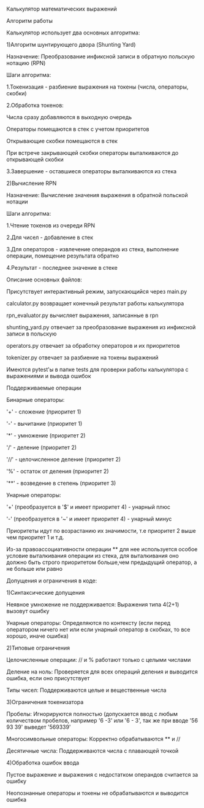 Калькулятор математических выражений

Алгоритм работы

Калькулятор использует два основных алгоритма:

1)Алгоритм шунтирующего двора (Shunting Yard)

Назначение: Преобразование инфиксной записи в обратную польскую нотацию (RPN)

Шаги алгоритма:

1.Токенизация - разбиение выражения на токены (числа, операторы, скобки)

2.Обработка токенов:

Числа сразу добавляются в выходную очередь

Операторы помещаются в стек с учетом приоритетов

Открывающие скобки помещаются в стек

При встрече закрывающей скобки операторы выталкиваются до открывающей скобки

3.Завершение - оставшиеся операторы выталкиваются из стека

2)Вычисление RPN

Назначение: Вычисление значения выражения в обратной польской нотации

Шаги алгоритма:

1.Чтение токенов из очереди RPN

2.Для чисел - добавление в стек

3.Для операторов - извлечение операндов из стека, выполнение операции, помещение результата обратно

4.Результат - последнее значение в стеке

Описание основных файлов:

Присутствует интерактивный режим, запускающийся через main.py

calculator.py возвращает конечный результат работы калькулятора

rpn_evaluator.py вычисляет выражения, записанные в rpn

shunting_yard.py отвечает за преобразование выражения из инфиксной записи в польскую

operators.py отвечает за обработку операторов и их приоритетов

tokenizer.py отвечает за разбиение на токены выражений

Имеются pytest'ы в папке tests для проверки работы калькулятора с выражениями и вывода ошибок

Поддерживаемые операции

Бинарные операторы:

'+' - сложение (приоритет 1)

'-' - вычитание (приоритет 1)

'*' - умножение (приоритет 2)

'/' - деление (приоритет 2)

'//' - целочисленное деление (приоритет 2)

'%' - остаток от деления (приоритет 2)

'**' - возведение в степень (приоритет 3)


Унарные операторы:

'+' (преобразуется в '$' и имеет приоритет 4) - унарный плюс

'-' (преобразуется в '~' и имеет приоритет 4) - унарный минус

Приоритеты идут по возрастанию их значимости, т.е приоритет 2 выше чем приоритет 1 и т.д.

Из-за правоассоциативности операции ** для нее используется особое условие выталкивания операции из стека,
для выталкивания оно должно быть строго приоритетом больше,чем предыдущий оператор, а не больше или равно

Допущения и ограничения в коде:

1)Синтаксические допущения

Неявное умножение не поддерживается: Выражения типа 4(2+1) вызовут ошибку

Унарные операторы: Определяются по контексту (если перед оператором ничего нет или если унарный оператор в скобках,
то все хорошо, иначе ошибка)

2)Типовые ограничения

Целочисленные операции: // и % работают только с целыми числами

Деление на ноль: Проверяется для всех операций деления и выводится ошибка, если оно присутствует

Типы чисел: Поддерживаются целые и вещественные числа

3)Ограничения токенизатора

Пробелы: Игнорируются полностью (допускается ввод с любым количеством пробелов, например '6 -3' или '6 - 3',
так же при вводе '56 93 39' выведет '569339'

Многосимвольные операторы: Корректно обрабатываются ** и //

Десятичные числа: Поддерживаются числа с плавающей точкой

4)Обработка ошибок ввода

Пустое выражение и выражения с недостатком операндов считается за ошибку

Неопознанные операторы и токены не обрабатываются и выводится ошибка
